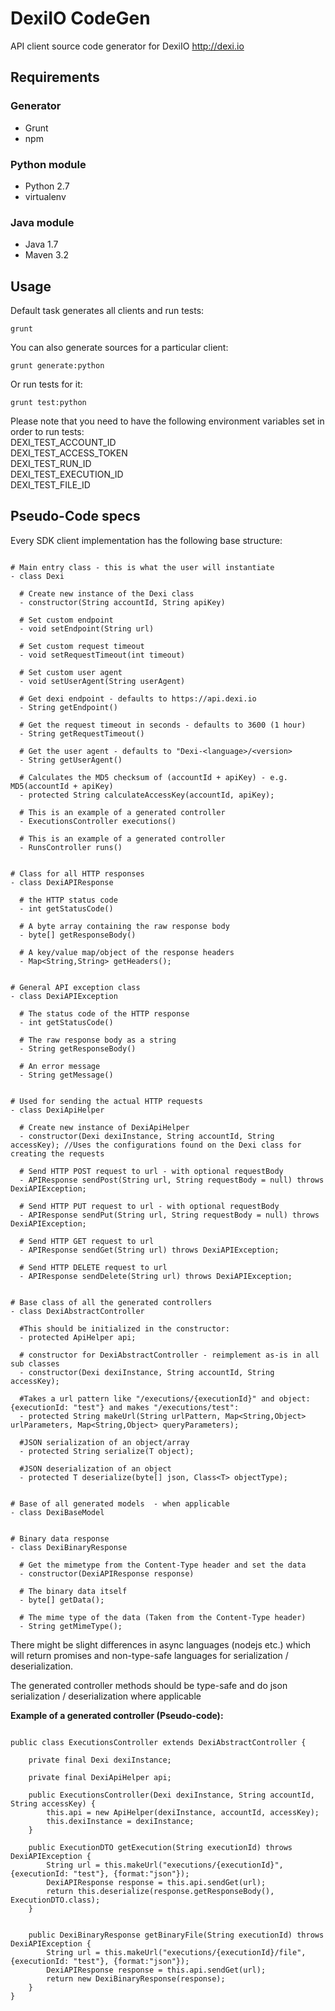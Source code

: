 # DexiIO CodeGen
API client source code generator for DexiIO http://dexi.io

## Requirements

### Generator
- Grunt
- npm

### Python module
- Python 2.7
- virtualenv

### Java module
- Java 1.7
- Maven 3.2

## Usage
Default task generates all clients and run tests:  
```
grunt
```  

You can also generate sources for a particular client:  
```
grunt generate:python
```

Or run tests for it:  
```
grunt test:python
```

Please note that you need to have the following environment variables set in order to run tests:  
DEXI_TEST_ACCOUNT_ID  
DEXI_TEST_ACCESS_TOKEN  
DEXI_TEST_RUN_ID  
DEXI_TEST_EXECUTION_ID  
DEXI_TEST_FILE_ID  


## Pseudo-Code specs
Every SDK client implementation has the following base structure:
```

# Main entry class - this is what the user will instantiate
- class Dexi

  # Create new instance of the Dexi class
  - constructor(String accountId, String apiKey)

  # Set custom endpoint
  - void setEndpoint(String url)

  # Set custom request timeout
  - void setRequestTimeout(int timeout)

  # Set custom user agent
  - void setUserAgent(String userAgent)

  # Get dexi endpoint - defaults to https://api.dexi.io
  - String getEndpoint()

  # Get the request timeout in seconds - defaults to 3600 (1 hour)
  - String getRequestTimeout()

  # Get the user agent - defaults to "Dexi-<language>/<version>
  - String getUserAgent()

  # Calculates the MD5 checksum of (accountId + apiKey) - e.g. MD5(accountId + apiKey)
  - protected String calculateAccessKey(accountId, apiKey);

  # This is an example of a generated controller
  - ExecutionsController executions()  

  # This is an example of a generated controller
  - RunsController runs() 


# Class for all HTTP responses
- class DexiAPIResponse
  
  # the HTTP status code 
  - int getStatusCode()
  
  # A byte array containing the raw response body
  - byte[] getResponseBody()
  
  # A key/value map/object of the response headers
  - Map<String,String> getHeaders();


# General API exception class
- class DexiAPIException

  # The status code of the HTTP response
  - int getStatusCode()
  
  # The raw response body as a string
  - String getResponseBody()
  
  # An error message
  - String getMessage()


# Used for sending the actual HTTP requests
- class DexiApiHelper

  # Create new instance of DexiApiHelper
  - constructor(Dexi dexiInstance, String accountId, String accessKey); //Uses the configurations found on the Dexi class for creating the requests
  
  # Send HTTP POST request to url - with optional requestBody
  - APIResponse sendPost(String url, String requestBody = null) throws DexiAPIException;
  
  # Send HTTP PUT request to url - with optional requestBody
  - APIResponse sendPut(String url, String requestBody = null) throws DexiAPIException;
  
  # Send HTTP GET request to url
  - APIResponse sendGet(String url) throws DexiAPIException;
  
  # Send HTTP DELETE request to url
  - APIResponse sendDelete(String url) throws DexiAPIException;


# Base class of all the generated controllers
- class DexiAbstractController
  
  #This should be initialized in the constructor:
  - protected ApiHelper api;
  
  # constructor for DexiAbstractController - reimplement as-is in all sub classes
  - constructor(Dexi dexiInstance, String accountId, String accessKey);

  #Takes a url pattern like "/executions/{executionId}" and object: {executionId: "test"} and makes "/executions/test":
  - protected String makeUrl(String urlPattern, Map<String,Object> urlParameters, Map<String,Object> queryParameters);

  #JSON serialization of an object/array
  - protected String serialize(T object); 

  #JSON deserialization of an object
  - protected T deserialize(byte[] json, Class<T> objectType); 


# Base of all generated models  - when applicable
- class DexiBaseModel


# Binary data response  
- class DexiBinaryResponse
  
  # Get the mimetype from the Content-Type header and set the data
  - constructor(DexiAPIResponse response)
  
  # The binary data itself
  - byte[] getData();
  
  # The mime type of the data (Taken from the Content-Type header)
  - String getMimeType();
```

There might be slight differences in async languages (nodejs etc.) which will return promises and non-type-safe languages for serialization / deserialization.

The generated controller methods should be type-safe and do json serialization / deserialization where applicable

**Example of a generated controller (Pseudo-code):**

```

public class ExecutionsController extends DexiAbstractController {
    
    private final Dexi dexiInstance;
    
    private final DexiApiHelper api;
    
    public ExecutionsController(Dexi dexiInstance, String accountId, String accessKey) {
        this.api = new ApiHelper(dexiInstance, accountId, accessKey);
        this.dexiInstance = dexiInstance;
    }
    
    public ExecutionDTO getExecution(String executionId) throws DexiAPIException {
        String url = this.makeUrl("executions/{executionId}", {executionId: "test"}, {format:"json"});
        DexiAPIResponse response = this.api.sendGet(url);
        return this.deserialize(response.getResponseBody(), ExecutionDTO.class);
    }
    
    
    public DexiBinaryResponse getBinaryFile(String executionId) throws DexiAPIException {
        String url = this.makeUrl("executions/{executionId}/file", {executionId: "test"}, {format:"json"});
        DexiAPIResponse response = this.api.sendGet(url);
        return new DexiBinaryResponse(response);
    }
}
```





